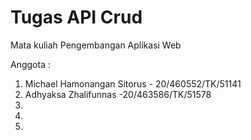# Tugas API Crud

Mata kuliah Pengembangan Aplikasi Web

Anggota :
1. Michael Hamonangan Sitorus - 20/460552/TK/51141
2. Adhyaksa Zhalifunnas -20/463586/TK/51578
3.
4.
5.
